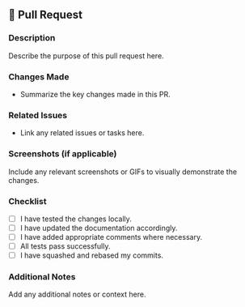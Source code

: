 ## 🚀 Pull Request

### Description

Describe the purpose of this pull request here.

### Changes Made

- Summarize the key changes made in this PR.

### Related Issues

- Link any related issues or tasks here.

### Screenshots (if applicable)

Include any relevant screenshots or GIFs to visually demonstrate the changes.

### Checklist

- [ ] I have tested the changes locally.
- [ ] I have updated the documentation accordingly.
- [ ] I have added appropriate comments where necessary.
- [ ] All tests pass successfully.
- [ ] I have squashed and rebased my commits.

### Additional Notes

Add any additional notes or context here.
